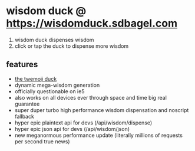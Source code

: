 # wisdom duck @ https://wisdomduck.sdbagel.com

1) wisdom duck dispenses wisdom
2) click or tap the duck to dispense more wisdom

## features
- [the twemoji duck](https://twemoji.twitter.com)
- dynamic mega-wisdom generation
- officially questionable on ie5
- also works on all devices ever through space and time big real guarantee
- super duper turbo high performance wisdom dispensation and noscript fallback
- hyper epic plaintext api for devs (/api/wisdom/dispense)
- hyper epic json api for devs (/api/wisdom/json)
- new meganormous performance update (literally millions of requests per second true news)